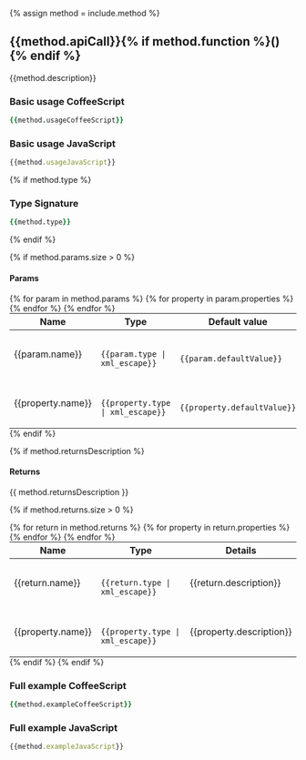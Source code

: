 {% assign method = include.method %}
## {{method.apiCall}}{% if method.function %}(){% endif %}

{{method.description}}

### Basic usage CoffeeScript
```coffeescript
{{method.usageCoffeeScript}}
```
### Basic usage JavaScript
```javascript
{{method.usageJavaScript}}
```

{% if method.type %}
### Type Signature
```coffeescript
{{method.type}}
```
{% endif %}

{% if method.params.size > 0 %}
#### Params
<table class="table" style="margin:0;">
  <thead>
    <tr>
      <th>Name</th>
      <th>Type</th>
      <th>Default value</th>
      <th>Details</th>
    </tr>
  </thead>
  <tbody>
  {% for param in method.params %}
  <tr>
    <td>{{param.name}}</td>
    <td class="highlight">
      <code class="language-coffeescript" data-lang="coffeescript">
      {{param.type | xml_escape}}
      </code>
    </td>
    <td class="highlight">
      <code class="language-coffeescript" data-lang="coffeescript">
      {{param.defaultValue}}
      </code>
    </td>
    <td>{{param.description}}</td>
  </tr>
    {% for property in param.properties %}
      <tr>
        <td class="property">{{property.name}}</td>
        <td class="highlight">
          <code class="language-coffeescript" data-lang="coffeescript">
          {{property.type | xml_escape}}
          </code>
        </td>
        <td class="highlight">
          <code class="language-coffeescript" data-lang="coffeescript">
          {{property.defaultValue}}
          </code>
        </td>
        <td>{{property.description | markdownify}}</td>
      </tr>
    {% endfor %}
  {% endfor %}
</table>
{% endif %}


{% if method.returnsDescription %}
#### Returns
{{ method.returnsDescription }}

{% if method.returns.size > 0 %}
<table class="table" style="margin:0;">
  <thead>
    <tr>
      <th>Name</th>
      <th>Type</th>
      <th>Details</th>
    </tr>
  </thead>
  <tbody>
  {% for return in method.returns %}
    <tr>
      <td>{{return.name}}</td>
      <td class="highlight">
        <code class="language-coffeescript" data-lang="coffeescript">
        {{return.type | xml_escape}}
        </code>
      </td>
      <td>{{return.description}}</td>
    </tr>
    {% for property in return.properties %}
      <tr>
        <td class="property">{{property.name}}</td>
        <td class="highlight">
          <code class="language-coffeescript" data-lang="coffeescript">
          {{property.type | xml_escape}}
          </code>
        </td>
        <td>{{property.description}}</td>
      </tr>
    {% endfor %}
  {% endfor %}
</table>
{% endif %}
{% endif %}

### Full example CoffeeScript
```coffeescript
{{method.exampleCoffeeScript}}
```
### Full example JavaScript
```javascript
{{method.exampleJavaScript}}
```
